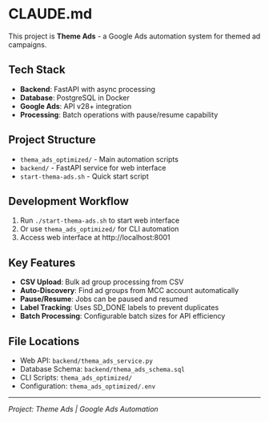 # CLAUDE.md

This project is **Theme Ads** - a Google Ads automation system for themed ad campaigns.

## Tech Stack
- **Backend**: FastAPI with async processing
- **Database**: PostgreSQL in Docker
- **Google Ads**: API v28+ integration
- **Processing**: Batch operations with pause/resume capability

## Project Structure
- `thema_ads_optimized/` - Main automation scripts
- `backend/` - FastAPI service for web interface
- `start-thema-ads.sh` - Quick start script

## Development Workflow
1. Run `./start-thema-ads.sh` to start web interface
2. Or use `thema_ads_optimized/` for CLI automation
3. Access web interface at http://localhost:8001

## Key Features
- **CSV Upload**: Bulk ad group processing from CSV
- **Auto-Discovery**: Find ad groups from MCC account automatically
- **Pause/Resume**: Jobs can be paused and resumed
- **Label Tracking**: Uses SD_DONE labels to prevent duplicates
- **Batch Processing**: Configurable batch sizes for API efficiency

## File Locations
- Web API: `backend/thema_ads_service.py`
- Database Schema: `backend/thema_ads_schema.sql`
- CLI Scripts: `thema_ads_optimized/`
- Configuration: `thema_ads_optimized/.env`

---
_Project: Theme Ads | Google Ads Automation_
